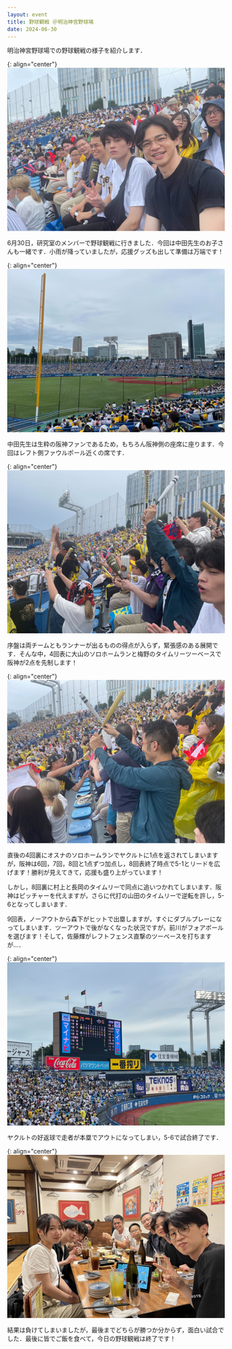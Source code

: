 ```yaml
---
layout: event
title: 野球観戦 ＠明治神宮野球場
date: 2024-06-30
---
```


明治神宮野球場での野球観戦の様子を紹介します．

{: align="center"}
![試合前](/images/events/029/01.jpg)

6月30日，研究室のメンバーで野球観戦に行きました．今回は中田先生のお子さんも一緒です．小雨が降っていましたが，応援グッズも出して準備は万端です！

{: align="center"}
![スタンド1](/images/events/029/02.jpg)

中田先生は生粋の阪神ファンであるため，もちろん阪神側の座席に座ります．今回はレフト側ファウルポール近くの席です．

{: align="center"}
![スタンド2](/images/events/029/03.jpg)

序盤は両チームともランナーが出るものの得点が入らず，緊張感のある展開です．そんな中，4回表に大山のソロホームランと梅野のタイムリーツーベースで阪神が2点を先制します！

{: align="center"}
![スタンド3](/images/events/029/04.jpg)

直後の4回裏にオスナのソロホームランでヤクルトに1点を返されてしまいますが，阪神は6回，7回，8回と1点ずつ加点し，8回表終了時点で5-1とリードを広げます！勝利が見えてきて，応援も盛り上がっています！

しかし，8回裏に村上と長岡のタイムリーで同点に追いつかれてしまいます．阪神はピッチャーを代えますが，さらに代打の山田のタイムリーで逆転を許し，5-6となってしまいます．

9回表，ノーアウトから森下がヒットで出塁しますが，すぐにダブルプレーになってしまいます．ツーアウトで後がなくなった状況ですが，前川がフォアボールを選びます！そして，佐藤輝がレフトフェンス直撃のツーベースを打ちますが…．

{: align="center"}
![試合終了](/images/events/029/05.jpg)

ヤクルトの好返球で走者が本塁でアウトになってしまい，5-6で試合終了です．

{: align="center"}
![夕食](/images/events/029/06.jpg)

結果は負けてしまいましたが，最後までどちらが勝つか分からず，面白い試合でした．最後に皆でご飯を食べて，今日の野球観戦は終了です！
